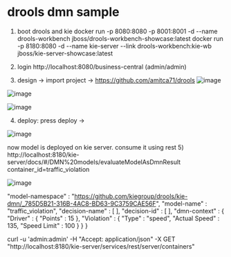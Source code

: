 drools dmn sample
=======================
1) boot drools and kie
docker run -p 8080:8080 -p 8001:8001 -d --name drools-workbench jboss/drools-workbench-showcase:latest 
docker run -p 8180:8080 -d --name kie-server --link drools-workbench:kie-wb jboss/kie-server-showcase:latest

2) login http://localhost:8080/business-central (admin/admin)
3) design -> import project -> https://github.com/amitca71/drools
![image](https://user-images.githubusercontent.com/5821916/136241458-9e0756f5-e597-4c58-b585-c53fe30e2247.png)

![image](https://user-images.githubusercontent.com/5821916/136241884-015fb9f6-3517-44c4-95dd-59b9b2443a20.png)

![image](https://user-images.githubusercontent.com/5821916/136242045-aa3af808-0ad3-419f-b61f-383c7c7655df.png)

4) deploy: press deploy -> 

![image](https://user-images.githubusercontent.com/5821916/136242481-fbbbeb33-eb66-4236-9ded-4a4195d47645.png)

now model is deployed on kie server.
consume it using rest
5) http://localhost:8180/kie-server/docs/#/DMN%20models/evaluateModelAsDmnResult
container_id=traffic_violation

![image](https://user-images.githubusercontent.com/5821916/136243698-c240279c-bd77-4259-9caf-cfebd893c17d.png)

"model-namespace" : "https://github.com/kiegroup/drools/kie-dmn/_785D5B21-316B-4AC8-BD63-9C3759CAE56F",
  "model-name" : "traffic_violation",
  "decision-name" : [ ],
  "decision-id" : [ ],
  "dmn-context" :
  {
    "Driver" :
    {
  	   "Points" : 15
    },
  	"Violation" :
    {
  		"Type" : "speed",
  		"Actual Speed" : 135,
  		"Speed Limit" : 100
  	}
  }
}

curl -u 'admin:admin' -H "Accept: application/json" -X GET "http://localhost:8180/kie-server/services/rest/server/containers"
